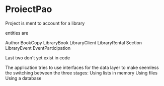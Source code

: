 # ProiectPao

Project is ment to account for a library

entities are

Author
BookCopy
LibraryBook
LibraryClient
LibraryRental
Section
LibraryEvent
EventParticipation

Last two don't yet exist in code

The application tries to use interfaces for the data layer to make seemless the switching between the three stages:
    Using lists in memory
    Using files
    Using a database